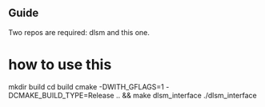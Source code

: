 ## Guide
Two repos are required: dlsm and this one.

# how to use this
mkdir build
cd build
cmake -DWITH_GFLAGS=1 -DCMAKE_BUILD_TYPE=Release .. && make dlsm_interface
./dlsm_interface
